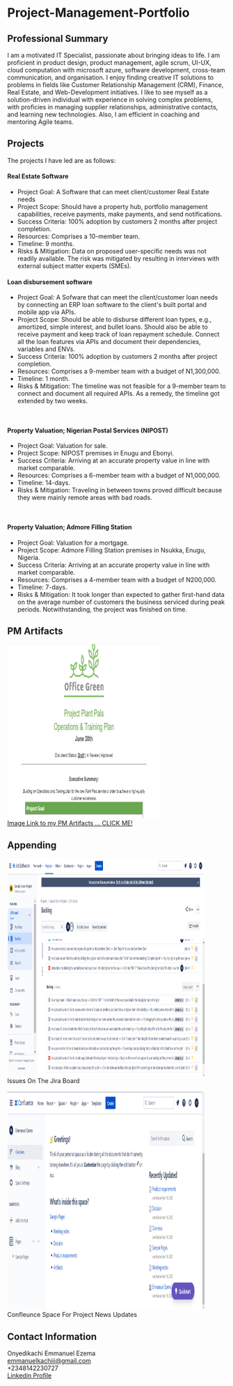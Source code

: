 # Project-Management-Portfolio

## Professional Summary

I am a motivated IT Specialist, passionate about bringing ideas to life. I am proficient in product design, product management, agile scrum, UI-UX, cloud computation with microsoft azure, software development, cross-team communication, and organisation. I enjoy finding creative IT solutions to problems in fields like Customer Relationship Management (CRM), Finance, Real Estate, and Web-Development initiatives. I like to see myself as a solution-driven individual with experience in solving complex problems, with  proficies in managing supplier relationships, administrative contacts, and learning new technologies. Also, I am efficient in coaching and mentoring Agile teams.

## Projects

The projects I have led are as follows: <br/>

#### Real Estate Software
  <ul>
<li>Project Goal: A Software that can meet client/customer Real Estate needs 
<li>Project Scope: Should have a property hub, portfolio management capabilities, receive payments, make payments, and send notifications. 
<li>Success Criteria: 100% adoption by customers 2 months after project completion.  
<li>Resources: Comprises a 10-member team. 
<li>Timeline: 9 months. 
<li>Risks & Mitigation: Data on proposed user-specific needs was not readily available. The risk was mitigated by resulting in interviews with external subject matter experts (SMEs). 
  </ul> 
  
 #### Loan disbursement software
  <ul>
<li>Project Goal: A Sofware that can meet the client/customer loan needs by connecting an ERP loan software to the client's built portal and mobile app via APIs.  
<li>Project Scope: Should be able to disburse different loan types, e.g., amortized, simple interest, and bullet loans. Should also be able to receive payment and keep track of loan repayment schedule. Connect all the loan features via APIs and document their dependencies, variables and ENVs.  
<li>Success Criteria: 100% adoption by customers 2 months after project completion.  
<li>Resources: Comprises a 9-member team with a budget of N1,300,000. 
<li>Timeline: 1 month. 
<li>Risks & Mitigation: The timeline was not feasible for a 9-member team to connect and document all required APIs. As a remedy, the timeline got extended by two weeks. 
  </ul>
  <br/>

 #### Property Valuation; Nigerian Postal Services (NIPOST)
  <ul>
<li>Project Goal: Valuation for sale. 
<li>Project Scope: NIPOST premises in Enugu and Ebonyi. 
<li>Success Criteria: Arriving at an accurate property value in line with market comparable.  
<li>Resources: Comprises a 6-member team with a budget of N1,000,000. 
<li>Timeline: 14-days.
<li>Risks & Mitigation: Traveling in between towns proved difficult because they were mainly remote areas with bad roads.
 </ul>
 <br/>

 #### Property Valuation; Admore Filling Station 
 <ul>
<li>Project Goal: Valuation for a mortgage.
<li>Project Scope: Admore Filling Station premises in Nsukka, Enugu, Nigeria.
<li>Success Criteria: Arriving at an accurate property value in line with market comparable.  
<li>Resources: Comprises a 4-member team with a budget of N200,000.
<li>Timeline: 7-days.
<li>Risks & Mitigation: It took longer than expected to gather first-hand data on the average number of customers the business serviced during peak periods. Notwithstanding, the project was finished on time. 
 </ul>

## PM Artifacts 
<div>
  <a href='https://docs.google.com/spreadsheets/d/1wUYJrslP6XoRTL9z1hjnLgaBIhkXx6tVlkvUxYJVCJw/edit#gid=300282276' > 
  <img  src='images/office green.png' alt='PM Artifacts' width='70%' height='400'/> 
  <br/>
  <caption>Image Link to my PM Artifacts ... CLICK ME!</caption>
  </a>
</div>

## Appending 

<div>
<img  src='images/jira.png' alt='Issues On The Jira Board' width='90%' height='500'  />
<br/>
<caption>Issues On The Jira Board</caption>
</div>

<br/>

<div>
<img  src='images/confluence.png' alt='Confleunce Space For Project News Updates' width='90%' height='500'  />
<br/>
<caption>Confleunce Space For Project News Updates</caption>
</div>

## Contact Information 
Onyedikachi Emmanuel Ezema <br/>
emmanuelkachiii@gmail.com <br/>
+2348142230727 <br/>
<a href='https://www.linkedin.com/in/onyedikachi-ezema-87b43b1b7' > Linkedin Profile </a>

